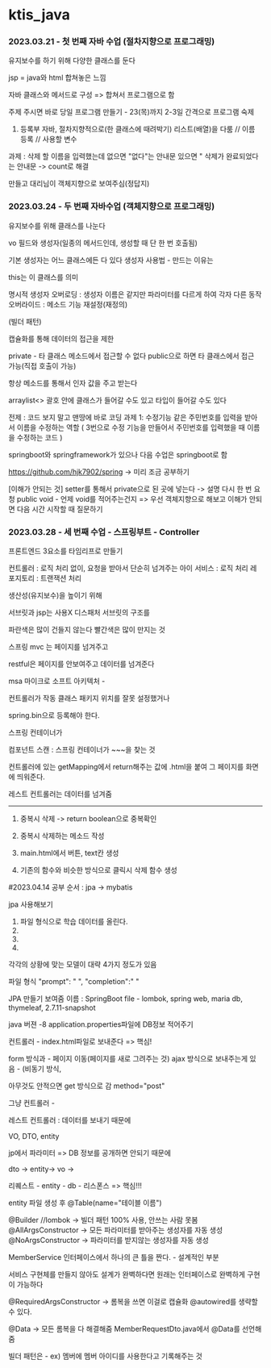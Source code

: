 # ktis_java
### 2023.03.21 - 첫 번째 자바 수업 (절차지향으로 프로그래밍)
유지보수를 하기 위해 다양한 클래스를 둔다

jsp = java와 html 합쳐놓은 느낌

자바 클래스와 메서드로 구성 => 합쳐서 프로그램으로 함


주제 주시면 바로 당일 프로그램 만들기 - 23(목)까지
2-3일 간격으로 프로그램 숙제

1. 등록부
자바, 절차지향적으로(한 클래스에 때려박기)
리스트(배열)을 다룸
// 이름 등록
// 사용할 변수 

과제 : 삭제 할 이름을 입력했는데 없으면 "없다"는 안내문
있으면 " 삭제가 완료되었다는 안내문 -> count로 해결

만들고 대리님이 객체지향으로 보여주심(정답지)


### 2023.03.24 - 두 번째 자바수업 (객체지향으로 프로그래밍)
유지보수를 위해 클래스를 나눈다

vo
필드와 생성자(일종의 메서드인데, 생성할 때 단 한 번 호출됨)


기본 생성자는 어느 클래스에든 다 있다
생성자 사용법 - 만드는 이유는 

this는 이 클래스를 의미

명시적 생성자
오버로딩 : 생성자 이름은 같지만 파라미터를 다르게 하여 각자 다른 동작
오버라이드 : 메소드 기능 재설정(재정의)

(빌더 패턴)

캡슐화를 통해 데이터의 접근을 제한

private - 타 클래스 메소드에서 접근할 수 없다
public으로 하면 타 클래스에서 접근 가능(직접 호출이 가능)

항상 메소드를 통해서 인자 값을 주고 받는다

arraylist<> 괄호 안에 클래스가 들어갈 수도 있고 타입이 들어갈 수도 있다


전제 : 코드 보지 말고 맨땅에 바로 코딩
과제 1: 수정기능
같은 주민번호를 입력을 받아서 이름을 수정하는 역할 ( 3번으로 수정 기능을 만들어서 주민번호를 입력했을 때 이름을 수정하는 코드 )

springboot와 springframework가 있으나
다음 수업은 springboot로 함

https://github.com/hjk7902/spring
-> 미리 조금 공부하기


[이해가 안되는 것]
setter를 통해서 private으로 된 곳에 넣는다 -> 설명 다시 한 번 요청
public void - 언제 void를 적어주는건지
=> 우선 객체지향으로 해보고 이해가 안되면 다음 시간 시작할 때 질문하기

### 2023.03.28 - 세 번째 수업 - 스프링부트 - Controller
프론트엔드 3요소를 타임리프로 만들기

컨트롤러 : 로직 처리 없이, 요청을 받아서 단순히 넘겨주는 아이
서비스 : 로직 처리
레포지토리 : 트랜잭션 처리

생산성(유지보수)을 높이기 위해 

서브릿과 jsp는 사용X
디스패처 서브릿의 구조를 

파란색은 많이 건들지 않는다
빨간색은 많이 만지는 것

스프링 mvc 는 페이지를 넘겨주고

restful은 페이지를 안보여주고 데이터를 넘겨준다


msa 마이크로 소프트 아키텍처 - 



컨트롤러가 작동
클래스 패키지 위치를 잘못 설정했거나

spring.bin으로 등록해야 한다.

스프링 컨테이너가 

컴포넌트 스캔 : 스프링 컨테이너가 ~~~을 찾는 것


컨트롤러에 있는 getMapping에서 return해주는 값에 .html을 붙여 그 페이지를 화면에 띄워준다.

레스트 컨트롤러는 데이터를 넘겨줌

-----------------------------------------------------
1. 중복시 삭제 -> return boolean으로 중복확인

2. 중복시 삭제하는 메소드 작성

3. main.html에서 버튼, text칸 생성

4. 기존의 함수와 비슷한 방식으로 클릭시 삭제 함수 생성


#2023.04.14
공부 순서 : jpa -> mybatis

jpa 사용해보기

1. 파일 형식으로 학습 데이터를 올린다.
2. 
3. 
4. 


각각의 상황에 맞는 모델이 대략 4가지 정도가 있음

파일 형식
"prompt": " ",  "completion":" "


JPA 만들기 보여줌
이름 : SpringBoot
file - lombok, spring web, maria db, thymeleaf, 
2.7.11-snapshot

java 버젼 -8
application.properties파일에 DB정보 적어주기


컨트롤러 - index.html파일로 보내준다 => 핵심!

form 방식과 - 페이지 이동(페이지를 새로 그려주는 것)
ajax 방식으로 보내주는게 있음 - (비동기 방식, 

아무것도 안적으면 get 방식으로 감
method="post"

그냥 컨트롤러 - 

레스트 컨트롤러 : 데이터를 보내기 때문에 


VO, DTO, entity

jp에서 파라미터
=> DB 정보를 공개하면 안되기 때문에

dto -> entity-> 
vo -> 

리퀘스트 - entity - db - 리스폰스  => 핵심!!!


entity 파일 생성 후 @Table(name="테이블 이름")

@Builder //lombok -> 빌더 패턴 100% 사용, 안쓰는 사람 못봄
@AllArgsConstructor -> 모든 파라미터를 받아주는 생성자를 자동 생성
@NoArgsConstructor -> 파라미터를 받지않는 생성자를 자동 생성


MemberService 인터페이스에서 하나의 큰 틀을 짠다. - 설계적인 부분

서비스 구현체를 만들지 않아도 설계가 완벽하다면 원래는 인터페이스로 완벽하게 구현이 가능하다

@RequiredArgsConstructor -> 롬복을 쓰면 이걸로 캡슐화 @autowired를 생략할 수 있다.

@Data -> 모든 롬복을 다 해결해줌
MemberRequestDto.java에서 @Data를 선언해줌 


빌더 패턴은 - ex) 멤버에 멤버 아이디를 사용한다고 기록해주는 것
